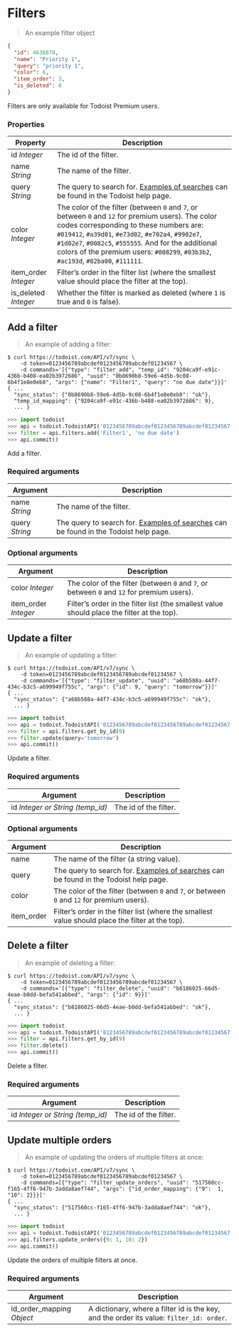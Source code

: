 # Filters

> An example filter object

```json
{
  "id": 4638878,
  "name": "Priority 1",
  "query": "priority 1",
  "color": 6,
  "item_order": 3,
  "is_deleted": 0
}
```

Filters are only available for Todoist Premium users.

### Properties

Property | Description
-------- | -----------
id *Integer* | The id of the filter.
name *String* | The name of the filter.
query *String* | The query to search for. [Examples of searches](https://todoist.com/Help/Filtering) can be found in the Todoist help page.
color *Integer* | The color of the filter (between `0` and `7`, or between `0` and `12` for premium users).  The color codes corresponding to these numbers are: `#019412`, `#a39d01`, `#e73d02`, `#e702a4`, `#9902e7`, `#1d02e7`, `#0082c5`, `#555555`.  And for the additional colors of the premium users: `#008299`, `#03b3b2`, `#ac193d`, `#82ba00`, `#111111`.
item_order *Integer* | Filter’s order in the filter list (where the smallest value should place the filter at the top).
is_deleted *Integer* | Whether the filter is marked as deleted (where `1` is true and `0` is false).

## Add a filter

> An example of adding a filter:

```shell
$ curl https://todoist.com/API/v7/sync \
    -d token=0123456789abcdef0123456789abcdef01234567 \
    -d commands='[{"type": "filter_add", "temp_id": "9204ca9f-e91c-436b-b408-ea02b3972686", "uuid": "0b8690b8-59e6-4d5b-9c08-6b4f1e8e0eb8", "args": {"name": "Filter1", "query": "no due date"}}]'
{ ...
  "sync_status": {"0b8690b8-59e6-4d5b-9c08-6b4f1e8e0eb8": "ok"},
  "temp_id_mapping": {"9204ca9f-e91c-436b-b408-ea02b3972686": 9},
  ... }

```

```python
>>> import todoist
>>> api = todoist.TodoistAPI('0123456789abcdef0123456789abcdef01234567')
>>> filter = api.filters.add('Filter1', 'no due date')
>>> api.commit()
```

Add a filter.

### Required arguments

Argument | Description
-------- | -----------
name *String* | The name of the filter.
query *String* | The query to search for. [Examples of searches](https://todoist.com/Help/Filtering) can be found in the Todoist help page.

### Optional arguments

Argument | Description
-------- | -----------
color *Integer* | The color of the filter (between `0` and `7`, or between `0` and `12` for premium users).
item_order *Integer* | Filter’s order in the filter list (the smallest value should place the filter at the top).

## Update a filter

> An example of updating a filter:

```shell
$ curl https://todoist.com/API/v7/sync \
    -d token=0123456789abcdef0123456789abcdef01234567 \
    -d commands='[{"type": "filter_update", "uuid": "a68b588a-44f7-434c-b3c5-a699949f755c", "args": {"id": 9, "query": "tomorrow"}}]'
{ ...
  "sync_status": {"a68b588a-44f7-434c-b3c5-a699949f755c": "ok"},
  ... }
```

```python
>>> import todoist
>>> api = todoist.TodoistAPI('0123456789abcdef0123456789abcdef01234567')
>>> filter = api.filters.get_by_id(9)
>>> filter.update(query='tomorrow')
>>> api.commit()
```

Update a filter.

### Required arguments

Argument | Description
-------- | -----------
id *Integer or String (temp_id)* | The id of the filter.

### Optional arguments

Argument | Description
-------- | -----------
name | The name of the filter (a string value).
query | The query to search for. [Examples of searches](https://todoist.com/Help/Filtering) can be found in the Todoist help page.
color | The color of the filter (between `0` and `7`, or between `0` and `12` for premium users).
item_order | Filter’s order in the filter list (where the smallest value should place the filter at the top).

## Delete a filter

> An example of deleting a filter:

```shell
$ curl https://todoist.com/API/v7/sync \
    -d token=0123456789abcdef0123456789abcdef01234567 \
    -d commands='[{"type": "filter_delete", "uuid": "b8186025-66d5-4eae-b0dd-befa541abbed", "args": {"id": 9}}]'
{ ...
  "sync_status": {"b8186025-66d5-4eae-b0dd-befa541abbed": "ok"},
  ... }
```

```python
>>> import todoist
>>> api = todoist.TodoistAPI('0123456789abcdef0123456789abcdef01234567')
>>> filter = api.filters.get_by_id(9)
>>> filter.delete()
>>> api.commit()
```

Delete a filter.

### Required arguments

Argument | Description
-------- | -----------
id *Integer or String (temp_id)* | The id of the filter.

## Update multiple orders

> An example of updating the orders of multiple filters at once:

```shell
$ curl https://todoist.com/API/v7/sync \
    -d token=0123456789abcdef0123456789abcdef01234567 \
    -d commands=[{"type": "filter_update_orders", "uuid": "517560cc-f165-4ff6-947b-3adda8aef744", "args": {"id_order_mapping": {"9":  1, "10": 2}}}]'
{ ...
  "sync_status": {"517560cc-f165-4ff6-947b-3adda8aef744": "ok"},
  ... }
```

```python
>>> import todoist
>>> api = todoist.TodoistAPI('0123456789abcdef0123456789abcdef01234567')
>>> api.filters.update_orders({9: 1, 10: 2})
>>> api.commit()
```

Update the orders of multiple filters at once.

### Required arguments

Argument | Description
-------- | -----------
id_order_mapping *Object* | A dictionary, where a filter id is the key, and the order its value: `filter_id: order`.
